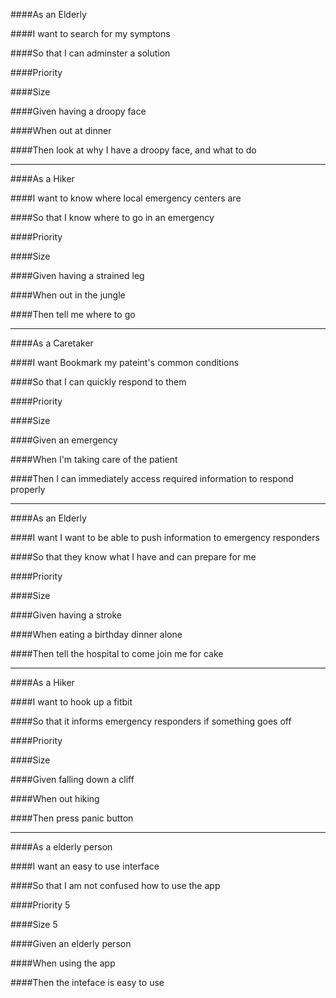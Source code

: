 ####As an
Elderly

####I want
to search for my symptons

####So that
I can adminster a solution

####Priority


####Size


####Given
having a droopy face

####When
out at dinner

####Then
look at why I have a droopy face, and what to do

--------------------
####As a
Hiker

####I want
to know where local emergency centers are

####So that
I know where to go in an emergency

####Priority


####Size


####Given
having a strained leg

####When
out in the jungle

####Then
tell me where to go

--------------------
####As a
Caretaker

####I want
Bookmark my pateint's common conditions

####So that
I can quickly respond to them

####Priority


####Size


####Given
an emergency

####When
I'm taking care of the patient

####Then
I can immediately access required information to respond properly

--------------------
####As an
Elderly

####I want
I want to be able to push information to emergency responders

####So that
they know what I have and can prepare for me

####Priority


####Size


####Given
having a stroke

####When
eating a birthday dinner alone

####Then
tell the hospital to come join me for cake

--------------------
####As a
Hiker

####I want
to hook up a fitbit

####So that
it informs emergency responders if something goes off

####Priority


####Size


####Given
falling down a cliff

####When
out hiking

####Then
press panic button

--------------------
####As a
elderly person

####I want
an easy to use interface

####So that
I am not confused how to use the app

####Priority
5

####Size
5

####Given
an elderly person

####When
using the app

####Then
the inteface is easy to use 
